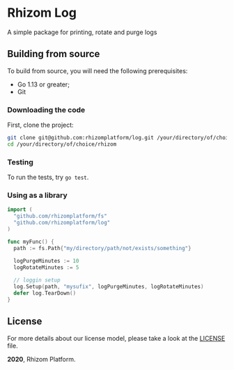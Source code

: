 # Rhizom Log

A simple package for printing, rotate and purge logs

## Building from source

To build from source, you will need the following prerequisites:

- Go 1.13 or greater;
- Git

### Downloading the code

First, clone the project:

```bash
git clone git@github.com:rhizomplatform/log.git /your/directory/of/choice/rhizom
cd /your/directory/of/choice/rhizom
```

### Testing

To run the tests, try `go test`.

### Using as a library

```go
import (
  "github.com/rhizomplatform/fs"
  "github.com/rhizomplatform/log"
)

func myFunc() {
  path := fs.Path{"my/directory/path/not/exists/something"}

  logPurgeMinutes := 10
  logRotateMinutes := 5
  
  // loggin setup
  log.Setup(path, "mysufix", logPurgeMinutes, logRotateMinutes)
  defer log.TearDown()
}

```

## License

For more details about our license model, please take a look at the [LICENSE](LICENSE) file.

**2020**, Rhizom Platform.
